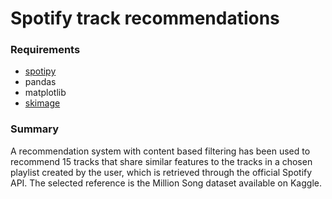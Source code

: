 # Spotify track recommendations
### Requirements
* [spotipy](https://spotipy.readthedocs.io/en/2.22.1/)
* pandas
* matplotlib
* [skimage](https://scikit-image.org/docs/stable/)
### Summary
A recommendation system with content based filtering has been used to recommend 15 tracks that share similar features to the tracks in a chosen playlist created by the user, which is retrieved through the official Spotify API.
The selected reference is the Million Song dataset available on Kaggle.
